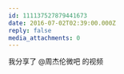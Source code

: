 ```yaml
---
id: 111137527879441673
date: 2016-07-02T02:39:00.000Z
reply: false
media_attachments: 0
---
```


我分享了 @周杰伦微吧 的视频 ​​​​

